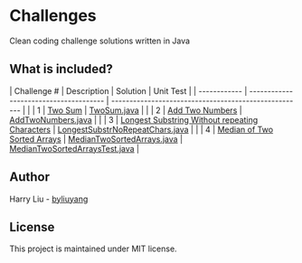 # Challenges
Clean coding challenge solutions written in Java

## What is included?
| Challenge #  | Description                                                                                                                    | Solution                                                                         | Unit Test                                                                      |
| ------------ | --------------------------------------                                                                                         | -----------------------------------------------------                            |                                                                                |
| 1            | [Two Sum](https://leetcode.com/problems/two-sum)                                                                               | [TwoSum.java](src/main/java/TwoSum.java)                                         |                                                                                |
| 2            | [Add Two Numbers](https://leetcode.com/problems/add-two-numbers)                                                               | [AddTwoNumbers.java](src/main/java/AddTwoNumbers.java)                           |                                                                                |
| 3            | [Longest Substring Without repeating Characters](https://leetcode.com/problems/longest-substring-without-repeating-characters) | [LongestSubstrNoRepeatChars.java](src/main/java/LongestSubstrNoRepeatChars.java) |                                                                                |
| 4            | [Median of Two Sorted Arrays](https://leetcode.com/problems/median-of-two-sorted-arrays)                                       | [MedianTwoSortedArrays.java](src/main/java/MedianTwoSortedArrays.java)           | [MedianTwoSortedArraysTest.java](src/test/java/MedianTwoSortedArraysTest.java) |
   
## Author
Harry Liu - [byliuyang](https://github.com/byliuyang)

## License
This project is maintained under MIT license.